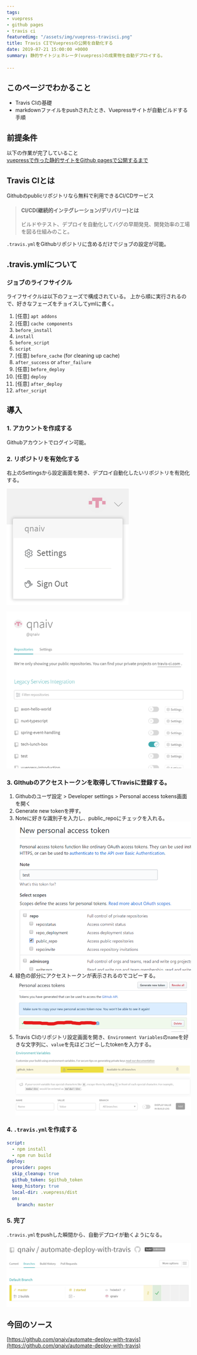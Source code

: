 ```yaml
---
tags:
- vuepress
- github pages
- travis ci
featuredimg: "/assets/img/vuepress-travisci.png"
title: Travis CIでVuepressの公開を自動化する
date: 2019-07-21 15:00:00 +0000
summary: 静的サイトジェネレータ(vuepress)の成果物を自動デプロイする。

---
```

## このページでわかること

* Travis CIの基礎
* markdownファイルをpushされたとき、Vuepressサイトが自動ビルドする手順

## 前提条件

以下の作業が完了していること  
[vuepressで作った静的サイトをGithub pagesで公開するまで](/posts/2019/06/15/vuepress-introduction.md)

## Travis CIとは

Githubのpublicリポジトリなら無料で利用できるCI/CDサービス

> #### CI/CD(継続的インテグレーション/デリバリー)とは
>
> ビルドやテスト、デプロイを自動化してバグの早期発見、開発効率の工場を図る仕組みのこと。

`.travis.yml`をGithubリポジトリに含めるだけでジョブの設定が可能。

## .travis.ymlについて

### ジョブのライフサイクル

ライフサイクルは以下のフェーズで構成されている。
上から順に実行されるので、好きなフェーズをチョイスしてymlに書く。

 1. \[任意\] `apt addons`
 2. \[任意\] `cache components`
 3. `before_install`
 4. `install`
 5. `before_script`
 6. `script`
 7. \[任意\] `before_cache` (for cleaning up cache)
 8. `after_success` or `after_failure`
 9. \[任意\] `before_deploy`
10. \[任意\] `deploy`
11. \[任意\] `after_deploy`
12. `after_script`

## 導入

### 1. アカウントを作成する

Githubアカウントでログイン可能。

### 2. リポジトリを有効化する

右上のSettingsから設定画面を開き、デプロイ自動化したいリポジトリを有効化する。

![](/assets/img/vuepress-automate-deployment-with-travis-1.png)

![](/assets/img/vuepress-automate-deployment-with-travis-2.png)

### 3. GIthubのアクセストークンを取得してTravisに登録する。

1. Githubのユーザ設定 > Developer settings > Personal access tokens画面を開く
2. Generate new tokenを押す。
3. Noteに好きな識別子を入力し、public_repoにチェックを入れる。
   ![](/assets/img/vuepress-automate-deployment-with-travis-3.png)
4. 緑色の部分にアクセストークンが表示されるのでコピーする。
   ![](/assets/img/vuepress-automate-deployment-with-travis-4.png)
5. Travis CIのリポジトリ設定画面を開き、`Environment Variables`の`name`を好きな文字列に、`value`を先ほどコピーしたtokenを入力する。
   ![](/assets/img/vuepress-automate-deployment-with-travis-5.png)

### 4. `.travis.yml`を作成する

``` yml
script:
  - npm install
  - npm run build
deploy:
  provider: pages
  skip_cleanup: true
  github_token: $github_token
  keep_history: true
  local-dir: .vuepress/dist
  on:
    branch: master
```

### 5. 完了

`.travis.yml`をpushした瞬間から、自動デプロイが動くようになる。

![](/assets/img/vuepress-automate-deployment-with-travis-6.png)

## 今回のソース

[https://github.com/qnaiv/automate-deploy-with-travis](https://github.com/qnaiv/automate-deploy-with-travis)